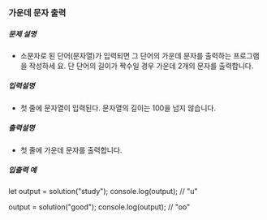 ### 가운데 문자 출력

##### 문제 설명

- 소문자로 된 단어(문자열)가 입력되면 그 단어의 가운데 문자를 출력하는 프로그램을 작성하세 요. 단 단어의 길이가 짝수일 경우 가운데 2개의 문자를 출력합니다.

##### 입력설명

- 첫 줄에 문자열이 입력된다. 문자열의 길이는 100을 넘지 않습니다.

##### 출력설명

- 첫 줄에 가운데 문자를 출력합니다.

##### 입출력 예

let output = solution("study");
console.log(output); // "u"

output = solution("good");
console.log(output); // "oo"
